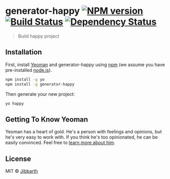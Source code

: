 # generator-happy [![NPM version][npm-image]][npm-url] [![Build Status][travis-image]][travis-url] [![Dependency Status][daviddm-image]][daviddm-url]
> Build happy project

## Installation

First, install [Yeoman](http://yeoman.io) and generator-happy using [npm](https://www.npmjs.com/) (we assume you have pre-installed [node.js](https://nodejs.org/)).

```bash
npm install -g yo
npm install -g generator-happy
```

Then generate your new project:

```bash
yo happy
```

## Getting To Know Yeoman

Yeoman has a heart of gold. He&#39;s a person with feelings and opinions, but he&#39;s very easy to work with. If you think he&#39;s too opinionated, he can be easily convinced. Feel free to [learn more about him](http://yeoman.io/).

## License

MIT © [Jibbarth]()


[npm-image]: https://badge.fury.io/js/generator-happy.svg
[npm-url]: https://npmjs.org/package/generator-happy
[travis-image]: https://travis-ci.org/Jibbarth/generator-happy.svg?branch=master
[travis-url]: https://travis-ci.org/Jibbarth/generator-happy
[daviddm-image]: https://david-dm.org/Jibbarth/generator-happy.svg?theme=shields.io
[daviddm-url]: https://david-dm.org/Jibbarth/generator-happy
